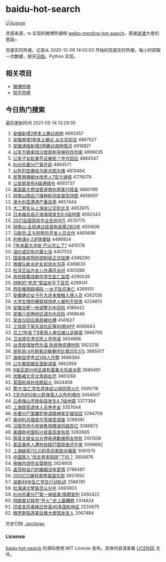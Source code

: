 # baidu-hot-search

[![license](https://img.shields.io/github/license/Arrackisarookie/baidu-hot-search)](https://github.com/Arrackisarookie/baidu-hot-search/blob/master/LICENSE)

灵感来源，ts 实现的微博热搜榜 [weibo-trending-hot-search](https://github.com/justjavac/weibo-trending-hot-search)，感谢[迷渡](https://github.com/justjavac)大佬的思路~

百度实时热搜，记录从 2020-12-09 14:02:03 开始的百度实时热搜。每小时抓取一次数据，按天[归档](./archives)。Python 实现。

## 相关项目
+ [微博热搜](https://github.com/Arrackisarookie/weibo-hot-search)
+ [知乎热榜](https://github.com/Arrackisarookie/zhihu-top-search)

## 今日热门搜索

<!-- Rank Begin -->

最后更新时间 2021-05-14 13:29:35

1. [安徽新增2例本土确诊病例](http://www.baidu.com/baidu?cl=3&tn=SE_baiduhomet8_jmjb7mjw&rsv_dl=fyb_top&fr=top1000&wd=%B0%B2%BB%D5%D0%C2%D4%F62%C0%FD%B1%BE%CD%C1%C8%B7%D5%EF%B2%A1%C0%FD) 4993357
1. [安徽再增1例本土确诊 从北京前往](http://www.baidu.com/baidu?cl=3&tn=SE_baiduhomet8_jmjb7mjw&rsv_dl=fyb_top&fr=top1000&wd=%B0%B2%BB%D5%D4%D9%D4%F61%C0%FD%B1%BE%CD%C1%C8%B7%D5%EF%20%B4%D3%B1%B1%BE%A9%C7%B0%CD%F9) 4967527
1. [安徽通报新增2例确诊病例情况](http://www.baidu.com/baidu?cl=3&tn=SE_baiduhomet8_jmjb7mjw&rsv_dl=fyb_top&fr=top1000&wd=%B0%B2%BB%D5%CD%A8%B1%A8%D0%C2%D4%F62%C0%FD%C8%B7%D5%EF%B2%A1%C0%FD%C7%E9%BF%F6) 4916821
1. [以军方致电加沙居民称导弹将炸你家](http://www.baidu.com/baidu?cl=3&tn=SE_baiduhomet8_jmjb7mjw&rsv_dl=fyb_top&fr=top1000&wd=%D2%D4%BE%FC%B7%BD%D6%C2%B5%E7%BC%D3%C9%B3%BE%D3%C3%F1%B3%C6%B5%BC%B5%AF%BD%AB%D5%A8%C4%E3%BC%D2) 4899035
1. [公安子女赴美签证被拒？中方回应](http://www.baidu.com/baidu?cl=3&tn=SE_baiduhomet8_jmjb7mjw&rsv_dl=fyb_top&fr=top1000&wd=%B9%AB%B0%B2%D7%D3%C5%AE%B8%B0%C3%C0%C7%A9%D6%A4%B1%BB%BE%DC%A3%BF%D6%D0%B7%BD%BB%D8%D3%A6) 4884547
1. [杭州杀妻分尸案开庭](http://www.baidu.com/baidu?cl=3&tn=SE_baiduhomet8_jmjb7mjw&rsv_dl=fyb_top&fr=top1000&wd=%BA%BC%D6%DD%C9%B1%C6%DE%B7%D6%CA%AC%B0%B8%BF%AA%CD%A5) 4863571
1. [以色列空袭哈马斯总部大楼](http://www.baidu.com/baidu?cl=3&tn=SE_baiduhomet8_jmjb7mjw&rsv_dl=fyb_top&fr=top1000&wd=%D2%D4%C9%AB%C1%D0%BF%D5%CF%AE%B9%FE%C2%ED%CB%B9%D7%DC%B2%BF%B4%F3%C2%A5) 4813464
1. [民警用辣椒水喷老人?官方通报](http://www.baidu.com/baidu?cl=3&tn=SE_baiduhomet8_jmjb7mjw&rsv_dl=fyb_top&fr=top1000&wd=%C3%F1%BE%AF%D3%C3%C0%B1%BD%B7%CB%AE%C5%E7%C0%CF%C8%CB%3F%B9%D9%B7%BD%CD%A8%B1%A8) 4776079
1. [公安部发布A级通缉令](http://www.baidu.com/baidu?cl=3&tn=SE_baiduhomet8_jmjb7mjw&rsv_dl=fyb_top&fr=top1000&wd=%B9%AB%B0%B2%B2%BF%B7%A2%B2%BCA%BC%B6%CD%A8%BC%A9%C1%EE) 4693737
1. [美国最大燃油管道商向黑客付赎金](http://www.baidu.com/baidu?cl=3&tn=SE_baiduhomet8_jmjb7mjw&rsv_dl=fyb_top&fr=top1000&wd=%C3%C0%B9%FA%D7%EE%B4%F3%C8%BC%D3%CD%B9%DC%B5%C0%C9%CC%CF%F2%BA%DA%BF%CD%B8%B6%CA%EA%BD%F0) 4660199
1. [钟南山晒自己接种新冠疫苗现场图](http://www.baidu.com/baidu?cl=3&tn=SE_baiduhomet8_jmjb7mjw&rsv_dl=fyb_top&fr=top1000&wd=%D6%D3%C4%CF%C9%BD%C9%B9%D7%D4%BC%BA%BD%D3%D6%D6%D0%C2%B9%DA%D2%DF%C3%E7%CF%D6%B3%A1%CD%BC) 4658007
1. [澳大利亚遭遇严重鼠患](http://www.baidu.com/baidu?cl=3&tn=SE_baiduhomet8_jmjb7mjw&rsv_dl=fyb_top&fr=top1000&wd=%B0%C4%B4%F3%C0%FB%D1%C7%D4%E2%D3%F6%D1%CF%D6%D8%CA%F3%BB%BC) 4657444
1. [大二男生从上海坐公交到北京](http://www.baidu.com/baidu?cl=3&tn=SE_baiduhomet8_jmjb7mjw&rsv_dl=fyb_top&fr=top1000&wd=%B4%F3%B6%FE%C4%D0%C9%FA%B4%D3%C9%CF%BA%A3%D7%F8%B9%AB%BD%BB%B5%BD%B1%B1%BE%A9) 4653975
1. [日本福岛县近海海域发生6.0级地震](http://www.baidu.com/baidu?cl=3&tn=SE_baiduhomet8_jmjb7mjw&rsv_dl=fyb_top&fr=top1000&wd=%C8%D5%B1%BE%B8%A3%B5%BA%CF%D8%BD%FC%BA%A3%BA%A3%D3%F2%B7%A2%C9%FA6.0%BC%B6%B5%D8%D5%F0) 4592343
1. [2021全国高校毕业生909万](http://www.baidu.com/baidu?cl=3&tn=SE_baiduhomet8_jmjb7mjw&rsv_dl=fyb_top&fr=top1000&wd=2021%C8%AB%B9%FA%B8%DF%D0%A3%B1%CF%D2%B5%C9%FA909%CD%F2) 4570775
1. [钟南山:全球通过疫苗免疫需2到3年](http://www.baidu.com/baidu?cl=3&tn=SE_baiduhomet8_jmjb7mjw&rsv_dl=fyb_top&fr=top1000&wd=%D6%D3%C4%CF%C9%BD%3A%C8%AB%C7%F2%CD%A8%B9%FD%D2%DF%C3%E7%C3%E2%D2%DF%D0%E82%B5%BD3%C4%EA) 4551606
1. [马斯克:正与狗狗币开发人员合作](http://www.baidu.com/baidu?cl=3&tn=SE_baiduhomet8_jmjb7mjw&rsv_dl=fyb_top&fr=top1000&wd=%C2%ED%CB%B9%BF%CB%3A%D5%FD%D3%EB%B9%B7%B9%B7%B1%D2%BF%AA%B7%A2%C8%CB%D4%B1%BA%CF%D7%F7) 4493696
1. [利物浦4-2逆转曼联](http://www.baidu.com/baidu?cl=3&tn=SE_baiduhomet8_jmjb7mjw&rsv_dl=fyb_top&fr=top1000&wd=%C0%FB%CE%EF%C6%D64-2%C4%E6%D7%AA%C2%FC%C1%AA) 4486824
1. [7年来最大冲突 巴以怎么了?](http://www.baidu.com/baidu?cl=3&tn=SE_baiduhomet8_jmjb7mjw&rsv_dl=fyb_top&fr=top1000&wd=7%C4%EA%C0%B4%D7%EE%B4%F3%B3%E5%CD%BB%20%B0%CD%D2%D4%D4%F5%C3%B4%C1%CB%3F) 4415178
1. [油价或迎年内第七涨](http://www.baidu.com/baidu?cl=3&tn=SE_baiduhomet8_jmjb7mjw&rsv_dl=fyb_top&fr=top1000&wd=%D3%CD%BC%DB%BB%F2%D3%AD%C4%EA%C4%DA%B5%DA%C6%DF%D5%C7) 4407532
1. [国家疾病预防控制局正式挂牌](http://www.baidu.com/baidu?cl=3&tn=SE_baiduhomet8_jmjb7mjw&rsv_dl=fyb_top&fr=top1000&wd=%B9%FA%BC%D2%BC%B2%B2%A1%D4%A4%B7%C0%BF%D8%D6%C6%BE%D6%D5%FD%CA%BD%B9%D2%C5%C6) 4399290
1. [救援队断水驴友却烧水泡茶](http://www.baidu.com/baidu?cl=3&tn=SE_baiduhomet8_jmjb7mjw&rsv_dl=fyb_top&fr=top1000&wd=%BE%C8%D4%AE%B6%D3%B6%CF%CB%AE%C2%BF%D3%D1%C8%B4%C9%D5%CB%AE%C5%DD%B2%E8) 4369630
1. [杜淳王灿为女儿办满月派对](http://www.baidu.com/baidu?cl=3&tn=SE_baiduhomet8_jmjb7mjw&rsv_dl=fyb_top&fr=top1000&wd=%B6%C5%B4%BE%CD%F5%B2%D3%CE%AA%C5%AE%B6%F9%B0%EC%C2%FA%D4%C2%C5%C9%B6%D4) 4301286
1. [央视披露成都中学生坠亡监控](http://www.baidu.com/baidu?cl=3&tn=SE_baiduhomet8_jmjb7mjw&rsv_dl=fyb_top&fr=top1000&wd=%D1%EB%CA%D3%C5%FB%C2%B6%B3%C9%B6%BC%D6%D0%D1%A7%C9%FA%D7%B9%CD%F6%BC%E0%BF%D8) 4290028
1. [持枪的“老虎”曾监听手下官员](http://www.baidu.com/baidu?cl=3&tn=SE_baiduhomet8_jmjb7mjw&rsv_dl=fyb_top&fr=top1000&wd=%B3%D6%C7%B9%B5%C4%A1%B0%C0%CF%BB%A2%A1%B1%D4%F8%BC%E0%CC%FD%CA%D6%CF%C2%B9%D9%D4%B1) 4269141
1. [西安雁翔路塌陷 一女子坠坑身亡](http://www.baidu.com/baidu?cl=3&tn=SE_baiduhomet8_jmjb7mjw&rsv_dl=fyb_top&fr=top1000&wd=%CE%F7%B0%B2%D1%E3%CF%E8%C2%B7%CB%FA%CF%DD%20%D2%BB%C5%AE%D7%D3%D7%B9%BF%D3%C9%ED%CD%F6) 4269101
1. [安徽确诊女子在大连未接触入境人员](http://www.baidu.com/baidu?cl=3&tn=SE_baiduhomet8_jmjb7mjw&rsv_dl=fyb_top&fr=top1000&wd=%B0%B2%BB%D5%C8%B7%D5%EF%C5%AE%D7%D3%D4%DA%B4%F3%C1%AC%CE%B4%BD%D3%B4%A5%C8%EB%BE%B3%C8%CB%D4%B1) 4262128
1. [大学生撞伤横穿球场老人被判不担责](http://www.baidu.com/baidu?cl=3&tn=SE_baiduhomet8_jmjb7mjw&rsv_dl=fyb_top&fr=top1000&wd=%B4%F3%D1%A7%C9%FA%D7%B2%C9%CB%BA%E1%B4%A9%C7%F2%B3%A1%C0%CF%C8%CB%B1%BB%C5%D0%B2%BB%B5%A3%D4%F0) 4224813
1. [安徽合肥一地调整为中风险](http://www.baidu.com/baidu?cl=3&tn=SE_baiduhomet8_jmjb7mjw&rsv_dl=fyb_top&fr=top1000&wd=%B0%B2%BB%D5%BA%CF%B7%CA%D2%BB%B5%D8%B5%F7%D5%FB%CE%AA%D6%D0%B7%E7%CF%D5) 4189422
1. [安徽六安两地区调为中风险](http://www.baidu.com/baidu?cl=3&tn=SE_baiduhomet8_jmjb7mjw&rsv_dl=fyb_top&fr=top1000&wd=%B0%B2%BB%D5%C1%F9%B0%B2%C1%BD%B5%D8%C7%F8%B5%F7%CE%AA%D6%D0%B7%E7%CF%D5) 4169046
1. [吴宣仪回应素颜被吐槽](http://www.baidu.com/baidu?cl=3&tn=SE_baiduhomet8_jmjb7mjw&rsv_dl=fyb_top&fr=top1000&wd=%CE%E2%D0%FB%D2%C7%BB%D8%D3%A6%CB%D8%D1%D5%B1%BB%CD%C2%B2%DB) 4141627
1. [工信部下架天涯社区等90款APP](http://www.baidu.com/baidu?cl=3&tn=SE_baiduhomet8_jmjb7mjw&rsv_dl=fyb_top&fr=top1000&wd=%B9%A4%D0%C5%B2%BF%CF%C2%BC%DC%CC%EC%D1%C4%C9%E7%C7%F8%B5%C890%BF%EEAPP) 4065643
1. [员工1年告了9家用人单位被认定碰瓷](http://www.baidu.com/baidu?cl=3&tn=SE_baiduhomet8_jmjb7mjw&rsv_dl=fyb_top&fr=top1000&wd=%D4%B1%B9%A41%C4%EA%B8%E6%C1%CB9%BC%D2%D3%C3%C8%CB%B5%A5%CE%BB%B1%BB%C8%CF%B6%A8%C5%F6%B4%C9) 3968795
1. [卫龙提交港交所上市申请](http://www.baidu.com/baidu?cl=3&tn=SE_baiduhomet8_jmjb7mjw&rsv_dl=fyb_top&fr=top1000&wd=%CE%C0%C1%FA%CC%E1%BD%BB%B8%DB%BD%BB%CB%F9%C9%CF%CA%D0%C9%EA%C7%EB) 3934866
1. [台湾疫情陡然升温 防疫物资遭抢购](http://www.baidu.com/baidu?cl=3&tn=SE_baiduhomet8_jmjb7mjw&rsv_dl=fyb_top&fr=top1000&wd=%CC%A8%CD%E5%D2%DF%C7%E9%B6%B8%C8%BB%C9%FD%CE%C2%20%B7%C0%D2%DF%CE%EF%D7%CA%D4%E2%C7%C0%B9%BA) 3922219
1. [民航局:4月旅客运输量同比增205.5%](http://www.baidu.com/baidu?cl=3&tn=SE_baiduhomet8_jmjb7mjw&rsv_dl=fyb_top&fr=top1000&wd=%C3%F1%BA%BD%BE%D6%3A4%D4%C2%C2%C3%BF%CD%D4%CB%CA%E4%C1%BF%CD%AC%B1%C8%D4%F6205.5%25) 3895417
1. [海南自学考试146人作弊](http://www.baidu.com/baidu?cl=3&tn=SE_baiduhomet8_jmjb7mjw&rsv_dl=fyb_top&fr=top1000&wd=%BA%A3%C4%CF%D7%D4%D1%A7%BF%BC%CA%D4146%C8%CB%D7%F7%B1%D7) 3696384
1. [公牛集团被反垄断调查](http://www.baidu.com/baidu?cl=3&tn=SE_baiduhomet8_jmjb7mjw&rsv_dl=fyb_top&fr=top1000&wd=%B9%AB%C5%A3%BC%AF%CD%C5%B1%BB%B7%B4%C2%A2%B6%CF%B5%F7%B2%E9) 3682959
1. [9省区部分地区或有雷暴大风或冰雹](http://www.baidu.com/baidu?cl=3&tn=SE_baiduhomet8_jmjb7mjw&rsv_dl=fyb_top&fr=top1000&wd=9%CA%A1%C7%F8%B2%BF%B7%D6%B5%D8%C7%F8%BB%F2%D3%D0%C0%D7%B1%A9%B4%F3%B7%E7%BB%F2%B1%F9%B1%A2) 3680491
1. [优酷被北京文旅局处罚](http://www.baidu.com/baidu?cl=3&tn=SE_baiduhomet8_jmjb7mjw&rsv_dl=fyb_top&fr=top1000&wd=%D3%C5%BF%E1%B1%BB%B1%B1%BE%A9%CE%C4%C2%C3%BE%D6%B4%A6%B7%A3) 3661268
1. [英国航母补给舰起火](http://www.baidu.com/baidu?cl=3&tn=SE_baiduhomet8_jmjb7mjw&rsv_dl=fyb_top&fr=top1000&wd=%D3%A2%B9%FA%BA%BD%C4%B8%B2%B9%B8%F8%BD%A2%C6%F0%BB%F0) 3624408
1. [警方:坠亡学生遗体经父母同意火化](http://www.baidu.com/baidu?cl=3&tn=SE_baiduhomet8_jmjb7mjw&rsv_dl=fyb_top&fr=top1000&wd=%BE%AF%B7%BD%3A%D7%B9%CD%F6%D1%A7%C9%FA%D2%C5%CC%E5%BE%AD%B8%B8%C4%B8%CD%AC%D2%E2%BB%F0%BB%AF) 3595718
1. [2天内850枚火箭弹落入以色列境内](http://www.baidu.com/baidu?cl=3&tn=SE_baiduhomet8_jmjb7mjw&rsv_dl=fyb_top&fr=top1000&wd=2%CC%EC%C4%DA850%C3%B6%BB%F0%BC%FD%B5%AF%C2%E4%C8%EB%D2%D4%C9%AB%C1%D0%BE%B3%C4%DA) 3454507
1. [云南保山市施甸县发生4.7级地震](http://www.baidu.com/baidu?cl=3&tn=SE_baiduhomet8_jmjb7mjw&rsv_dl=fyb_top&fr=top1000&wd=%D4%C6%C4%CF%B1%A3%C9%BD%CA%D0%CA%A9%B5%E9%CF%D8%B7%A2%C9%FA4.7%BC%B6%B5%D8%D5%F0) 3377384
1. [上海提高退休人员养老金](http://www.baidu.com/baidu?cl=3&tn=SE_baiduhomet8_jmjb7mjw&rsv_dl=fyb_top&fr=top1000&wd=%C9%CF%BA%A3%CC%E1%B8%DF%CD%CB%D0%DD%C8%CB%D4%B1%D1%F8%C0%CF%BD%F0) 3357044
1. [杀妻分尸案嫌犯申请精神鉴定被驳回](http://www.baidu.com/baidu?cl=3&tn=SE_baiduhomet8_jmjb7mjw&rsv_dl=fyb_top&fr=top1000&wd=%C9%B1%C6%DE%B7%D6%CA%AC%B0%B8%CF%D3%B7%B8%C9%EA%C7%EB%BE%AB%C9%F1%BC%F8%B6%A8%B1%BB%B2%B5%BB%D8) 3294709
1. [奥地利总理库尔茨接受调查](http://www.baidu.com/baidu?cl=3&tn=SE_baiduhomet8_jmjb7mjw&rsv_dl=fyb_top&fr=top1000&wd=%B0%C2%B5%D8%C0%FB%D7%DC%C0%ED%BF%E2%B6%FB%B4%C4%BD%D3%CA%DC%B5%F7%B2%E9) 3289381
1. [汉服市场今年销售规模或将超百亿](http://www.baidu.com/baidu?cl=3&tn=SE_baiduhomet8_jmjb7mjw&rsv_dl=fyb_top&fr=top1000&wd=%BA%BA%B7%FE%CA%D0%B3%A1%BD%F1%C4%EA%CF%FA%CA%DB%B9%E6%C4%A3%BB%F2%BD%AB%B3%AC%B0%D9%D2%DA) 3286672
1. [美媒称中国科兴疫苗高度有效](http://www.baidu.com/baidu?cl=3&tn=SE_baiduhomet8_jmjb7mjw&rsv_dl=fyb_top&fr=top1000&wd=%C3%C0%C3%BD%B3%C6%D6%D0%B9%FA%BF%C6%D0%CB%D2%DF%C3%E7%B8%DF%B6%C8%D3%D0%D0%A7) 3282665
1. [蔡英文就全台大停电道歉被网友怒批](http://www.baidu.com/baidu?cl=3&tn=SE_baiduhomet8_jmjb7mjw&rsv_dl=fyb_top&fr=top1000&wd=%B2%CC%D3%A2%CE%C4%BE%CD%C8%AB%CC%A8%B4%F3%CD%A3%B5%E7%B5%C0%C7%B8%B1%BB%CD%F8%D3%D1%C5%AD%C5%FA) 3101308
1. [美亚裔老人遭抢劫殴打围观者还在笑](http://www.baidu.com/baidu?cl=3&tn=SE_baiduhomet8_jmjb7mjw&rsv_dl=fyb_top&fr=top1000&wd=%C3%C0%D1%C7%D2%E1%C0%CF%C8%CB%D4%E2%C7%C0%BD%D9%C5%B9%B4%F2%CE%A7%B9%DB%D5%DF%BB%B9%D4%DA%D0%A6) 3099692
1. [上海破获7亿元奶茶店套路诈骗案](http://www.baidu.com/baidu?cl=3&tn=SE_baiduhomet8_jmjb7mjw&rsv_dl=fyb_top&fr=top1000&wd=%C9%CF%BA%A3%C6%C6%BB%F17%D2%DA%D4%AA%C4%CC%B2%E8%B5%EA%CC%D7%C2%B7%D5%A9%C6%AD%B0%B8) 3061570
1. [中国跌入“低生育率陷阱”了吗？](http://www.baidu.com/baidu?cl=3&tn=SE_baiduhomet8_jmjb7mjw&rsv_dl=fyb_top&fr=top1000&wd=%D6%D0%B9%FA%B5%F8%C8%EB%A1%B0%B5%CD%C9%FA%D3%FD%C2%CA%CF%DD%DA%E5%A1%B1%C1%CB%C2%F0%A3%BF) 2854676
1. [电梯内烧伤女婴脱险](http://www.baidu.com/baidu?cl=3&tn=SE_baiduhomet8_jmjb7mjw&rsv_dl=fyb_top&fr=top1000&wd=%B5%E7%CC%DD%C4%DA%C9%D5%C9%CB%C5%AE%D3%A4%CD%D1%CF%D5) 2824605
1. [盖茨称自己的婚姻没有爱情](http://www.baidu.com/baidu?cl=3&tn=SE_baiduhomet8_jmjb7mjw&rsv_dl=fyb_top&fr=top1000&wd=%B8%C7%B4%C4%B3%C6%D7%D4%BC%BA%B5%C4%BB%E9%D2%F6%C3%BB%D3%D0%B0%AE%C7%E9) 2786487
1. [300亿只蝉将席卷美国东部](http://www.baidu.com/baidu?cl=3&tn=SE_baiduhomet8_jmjb7mjw&rsv_dl=fyb_top&fr=top1000&wd=300%D2%DA%D6%BB%B2%F5%BD%AB%CF%AF%BE%ED%C3%C0%B9%FA%B6%AB%B2%BF) 2657850
1. [成都49中坠亡学生行动轨迹](http://www.baidu.com/baidu?cl=3&tn=SE_baiduhomet8_jmjb7mjw&rsv_dl=fyb_top&fr=top1000&wd=%B3%C9%B6%BC49%D6%D0%D7%B9%CD%F6%D1%A7%C9%FA%D0%D0%B6%AF%B9%EC%BC%A3) 2586781
1. [杜海涛沈梦辰否认分手](http://www.baidu.com/baidu?cl=3&tn=SE_baiduhomet8_jmjb7mjw&rsv_dl=fyb_top&fr=top1000&wd=%B6%C5%BA%A3%CC%CE%C9%F2%C3%CE%B3%BD%B7%F1%C8%CF%B7%D6%CA%D6) 2493903
1. [杭州杀妻分尸案一审结束:择期宣判](http://www.baidu.com/baidu?cl=3&tn=SE_baiduhomet8_jmjb7mjw&rsv_dl=fyb_top&fr=top1000&wd=%BA%BC%D6%DD%C9%B1%C6%DE%B7%D6%CA%AC%B0%B8%D2%BB%C9%F3%BD%E1%CA%F8%3A%D4%F1%C6%DA%D0%FB%C5%D0) 2492422
1. [特朗普对拜登“开火”:史上最糟糕](http://www.baidu.com/baidu?cl=3&tn=SE_baiduhomet8_jmjb7mjw&rsv_dl=fyb_top&fr=top1000&wd=%CC%D8%C0%CA%C6%D5%B6%D4%B0%DD%B5%C7%A1%B0%BF%AA%BB%F0%A1%B1%3A%CA%B7%C9%CF%D7%EE%D4%E3%B8%E2) 2314824
1. [印度变异毒株已传至40多国和地区](http://www.baidu.com/baidu?cl=3&tn=SE_baiduhomet8_jmjb7mjw&rsv_dl=fyb_top&fr=top1000&wd=%D3%A1%B6%C8%B1%E4%D2%EC%B6%BE%D6%EA%D2%D1%B4%AB%D6%C140%B6%E0%B9%FA%BA%CD%B5%D8%C7%F8) 2233675
1. [俄罗斯驱逐美驻俄大使馆发言人](http://www.baidu.com/baidu?cl=3&tn=SE_baiduhomet8_jmjb7mjw&rsv_dl=fyb_top&fr=top1000&wd=%B6%ED%C2%DE%CB%B9%C7%FD%D6%F0%C3%C0%D7%A4%B6%ED%B4%F3%CA%B9%B9%DD%B7%A2%D1%D4%C8%CB) 2067484
<!-- Rank End -->

历史归档 [./archives](./archives)

### License

[baidu-hot-search](https://github.com/Arrackisarookie/baidu-hot-search) 的源码使用 MIT License 发布。具体内容请查看 [LICENSE](./LICENSE) 文件。
